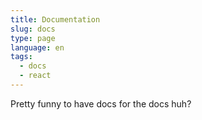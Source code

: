 ```yaml
---
title: Documentation
slug: docs
type: page
language: en
tags:
  - docs
  - react
---
```


Pretty funny to have docs for the docs huh?